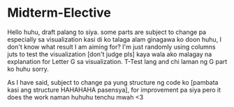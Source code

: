 # Midterm-Elective

Hello huhu, draft palang to siya. some parts are subject to change pa especially sa visualization kasi di ko talaga alam ginagawa ko doon huhu, I don't know what result I am aiming for? I'm just randomly using columns juts to test the visualization [don't judge pls] kaya wala ako malagay na explanation for Letter G sa visualization. T-Test lang and chi laman ng G part ko huhu sorry.

As I have said, subject to change pa yung structure ng code ko [pambata kasi ang structure HAHAHAHA pasensya], for improvement pa siya pero it does the work naman huhuhu tenchu mwah <3
